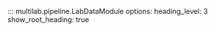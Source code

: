 ::: multilab.pipeline.LabDataModule
    options:
      heading_level: 3
      show_root_heading: true